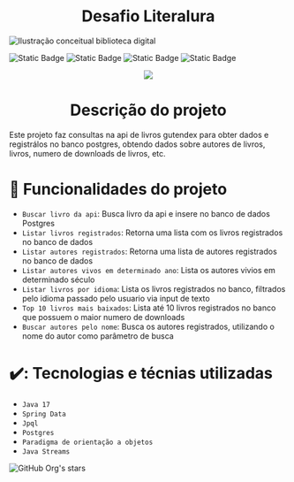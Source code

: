 <h1 align="center"> Desafio Literalura </h1>


![Ilustração conceitual biblioteca digital](https://github.com/Gabriel4502/LibraryInfo/assets/47870292/335814cf-c162-40aa-a404-afe95d7dccf1)


![Static Badge](https://img.shields.io/badge/Maven-central)
![Static Badge](https://img.shields.io/badge/java-8)
![Static Badge](https://img.shields.io/badge/Spring_Data-Jpa-red)
![Static Badge](https://img.shields.io/badge/postgres-sql)





<p align="center">
<img loading="lazy" src="http://img.shields.io/static/v1?label=STATUS&message=FINALIZADO&color=GREEN&style=for-the-badge"/>
</p>



<h1 align="center"> Descrição do projeto </h1>
Este projeto faz consultas na api de livros gutendex para obter dados e registrálos no banco postgres, obtendo dados sobre autores de livros,
livros, numero de downloads de livros, etc.




# :hammer: Funcionalidades do projeto

- `Buscar livro da api`: Busca livro da api e insere no banco de dados Postgres
- `Listar livros registrados`: Retorna uma lista com os livros registrados no banco de dados
- `Listar autores registrados`: Retorna uma lista de autores registrados no banco de dados
- `Listar autores vivos em determinado ano`: Lista os autores vivios em determinado século
- `Listar livros por idioma`: Lista os livros registrados no banco, filtrados pelo idioma passado pelo usuario via input de texto
- `Top 10 livros mais baixados`: Lista até 10 livros registrados no banco que possuem o maior numero de downloads
- `Buscar autores pelo nome`: Busca os autores registrados, utilizando o nome do autor como parâmetro de busca




# ✔️: Tecnologias e técnias utilizadas

- `Java 17`
- `Spring Data`
- `Jpql`
- `Postgres`
- `Paradigma de orientação a objetos`
- `Java Streams`





![GitHub Org's stars](https://img.shields.io/github/stars/camilafernanda?style=social)

